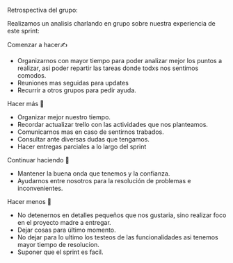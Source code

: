 Retrospectiva del grupo:

Realizamos un analisis charlando en grupo sobre nuestra experiencia de este sprint:

Comenzar a hacer✍️
- Organizarnos con mayor tiempo para poder analizar mejor los puntos a realizar, asi poder repartir las tareas donde todxs nos sentimos comodos. 
- Reuniones mas seguidas para updates
- Recurrir a otros grupos para pedir ayuda.

Hacer más 🤝
- Organizar mejor nuestro tiempo.
- Recordar actualizar trello con las actividades que nos planteamos.
- Comunicarnos mas en caso de sentirnos trabados.
- Consultar ante diversas dudas que tengamos.
- Hacer entregas parciales a lo largo del sprint

Continuar haciendo 💪
- Mantener la buena onda que tenemos y la confianza.
- Ayudarnos entre nosotros para la resolución de problemas e inconvenientes.

Hacer menos 👀
- No detenernos en detalles pequeños que nos gustaria, sino realizar foco en el proyecto madre a entregar.
- Dejar cosas para último momento.
- No dejar para lo ultimo los testeos de las funcionalidades asi tenemos mayor tiempo de resolucion.
- Suponer que el sprint es facil.



